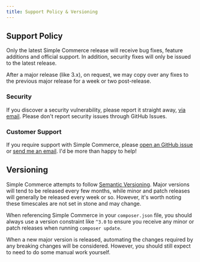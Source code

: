 ```yaml
---
title: Support Policy & Versioning
---
```


## Support Policy

Only the latest Simple Commerce release will receive bug fixes, feature additions and official support. In addition, security fixes will only be issued to the latest release.

After a major release (like 3.x), on request, we may copy over any fixes to the previous major release for a week or two post-release.

### Security

If you discover a security vulnerability, please report it straight away, [via email](mailto:security@doublethree.digital). Please don't report security issues through GitHub Issues.

### Customer Support

If you require support with Simple Commerce, please [open an GitHub issue](https://github.com/duncanmcclean/simple-commerce/issues/new/choose) or [send me an email](mailto:hello@doublethree.digital). I'd be more than happy to help!

## Versioning

Simple Commerce attempts to follow [Semantic Versioning](https://semver.org/). Major versions will tend to be released every few months, while minor and patch releases will generally be released every week or so. However, it's worth noting these timescales are not set in stone and may change.

When referencing Simple Commerce in your `composer.json` file, you should always use a version constraint like `^3.0` to ensure you receive any minor or patch releases when running `composer update`.

When a new major version is released, automating the changes required by any breaking changes will be considered. However, you should still expect to need to do some manual work yourself.
